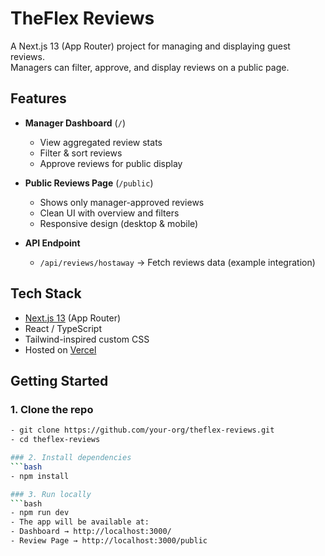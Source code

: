 # TheFlex Reviews

A Next.js 13 (App Router) project for managing and displaying guest reviews.  
Managers can filter, approve, and display reviews on a public page.

## Features

- **Manager Dashboard** (`/`)
  - View aggregated review stats
  - Filter & sort reviews
  - Approve reviews for public display

- **Public Reviews Page** (`/public`)
  - Shows only manager-approved reviews
  - Clean UI with overview and filters
  - Responsive design (desktop & mobile)

- **API Endpoint**
  - `/api/reviews/hostaway` → Fetch reviews data (example integration)

## Tech Stack

- [Next.js 13](https://nextjs.org/) (App Router)
- React / TypeScript
- Tailwind-inspired custom CSS
- Hosted on [Vercel](https://vercel.com/)

## Getting Started

### 1. Clone the repo
```bash
- git clone https://github.com/your-org/theflex-reviews.git
- cd theflex-reviews

### 2. Install dependencies
```bash
- npm install

### 3. Run locally
```bash
- npm run dev
- The app will be available at:
- Dashboard → http://localhost:3000/
- Review Page → http://localhost:3000/public